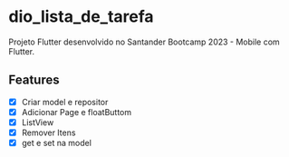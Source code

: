 # dio_lista_de_tarefa

Projeto Flutter desenvolvido no Santander Bootcamp 2023 - Mobile com Flutter.

## Features
- [x] Criar model e repositor
- [x] Adicionar Page e floatButtom
- [x] ListView
- [x] Remover Itens
- [x] get e set na model